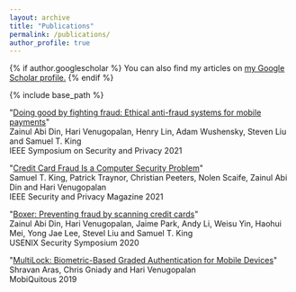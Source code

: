 ```yaml
---
layout: archive
title: "Publications"
permalink: /publications/
author_profile: true
---
```


{% if author.googlescholar %}
  You can also find my articles on <u><a href="{{author.googlescholar}}">my Google Scholar profile</a>.</u>
{% endif %}

{% include base_path %}

"[Doing good by fighting fraud: Ethical anti-fraud systems for mobile payments](https://ieeexplore.ieee.org/document/9519475)"  
Zainul Abi Din, Hari Venugopalan, Henry Lin, Adam Wushensky, Steven Liu and Samuel T. King  
IEEE Symposium on Security and Privacy 2021

"[Credit Card Fraud Is a Computer Security Problem](https://ieeexplore.ieee.org/document/9382389)"  
Samuel T. King, Patrick Traynor, Christian Peeters, Nolen Scaife, Zainul Abi Din and Hari Venugopalan  
IEEE Security and Privacy Magazine 2021  

"[Boxer: Preventing fraud by scanning credit cards](https://www.usenix.org/system/files/sec20-din.pdf)"  
Zainul Abi Din, Hari Venugopalan, Jaime Park, Andy Li, Weisu Yin, Haohui Mei, Yong Jae Lee, Stevel Liu and Samuel T. King  
USENIX Security Symposium 2020  

"[MultiLock: Biometric-Based Graded Authentication for Mobile Devices](https://dl.acm.org/doi/10.1145/3360774.3360781)"  
Shravan Aras, Chris Gniady and Hari Venugopalan  
MobiQuitous 2019  
